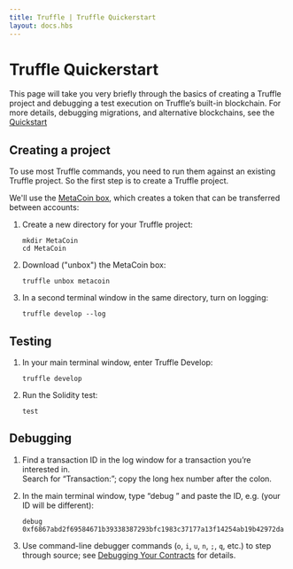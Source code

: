 ```yaml
---
title: Truffle | Truffle Quickerstart
layout: docs.hbs
---
```

# Truffle Quickerstart

This page will take you very briefly through the basics of creating a Truffle project and 
debugging a test execution on Truffle’s built-in blockchain.  For more details, debugging migrations, and alternative blockchains, see 
the [Quickstart](/docs/truffle/quickstart)

## Creating a project

To use most Truffle commands, you need to run them against an existing Truffle project. 
So the first step is to create a Truffle project.

We'll use the [MetaCoin box](/boxes/metacoin), which creates a token that can be transferred 
between accounts:

1. Create a new directory for your Truffle project:

   ```shell
   mkdir MetaCoin
   cd MetaCoin
   ```

1. Download ("unbox") the MetaCoin box:

   ```shell
   truffle unbox metacoin
   ```
   
1. In a second terminal window in the same directory, turn on logging:

   ```shell
   truffle develop --log
   ```

## Testing

1. In your main terminal window, enter Truffle Develop:

   ```shell
   truffle develop
   ```

1. Run the Solidity test:

   ```shell
   test
   ```

## Debugging

1. Find a transaction ID in the log window for a transaction you’re interested in.  
Search for “Transaction:”; copy the long hex number after the colon.
1. In the main terminal window, type “debug ” and paste the ID, e.g. 
(your ID will be different):

   ```shell
   debug 0xf6867abd2f69584671b39338387293bfc1983c37177a13f14254ab19b42972da
   ```
   
1. Use command-line debugger commands (`o`, `i`, `u`, `n`, `;`, `q`, etc.) to step through 
   source; see [Debugging Your Contracts](/docs/truffle/getting-started/debugging-your-contracts) 
   for details.
